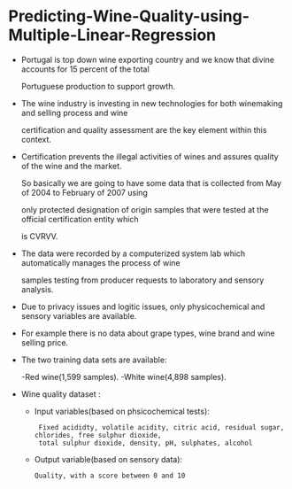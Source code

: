 # Predicting-Wine-Quality-using-Multiple-Linear-Regression
* Portugal is top down wine exporting country and we know that divine accounts for 15 percent of the total

  Portuguese production to support growth.

* The wine industry is investing in new technologies for both winemaking and selling process and wine

  certification and quality assessment are the key element within this context.

* Certification prevents the illegal activities of wines and assures quality of the wine and the market.

  So basically we are going to have some data that is collected from May of 2004 to February of 2007 using

  only protected designation of origin samples that were tested at the official certification entity which

  is CVRVV.

* The data were recorded by a computerized system lab which automatically manages the process of wine

  samples testing from producer requests to laboratory and sensory analysis. 

* Due to privacy issues and logitic issues, only physicochemical and sensory variables are available.

* For example there is no data about grape types, wine brand and wine selling price.

* The two training data sets are available:

  -Red wine(1,599 samples).
  -White wine(4,898 samples).

* Wine quality dataset :

  - Input variables(based on phsicochemical tests):

         Fixed acididty, volatile acidity, citric acid, residual sugar, chlorides, free sulphur dioxide, 
         total sulphur dioxide, density, pH, sulphates, alcohol
  
  - Output variable(based on sensory data):
     
        Quality, with a score between 0 and 10 





